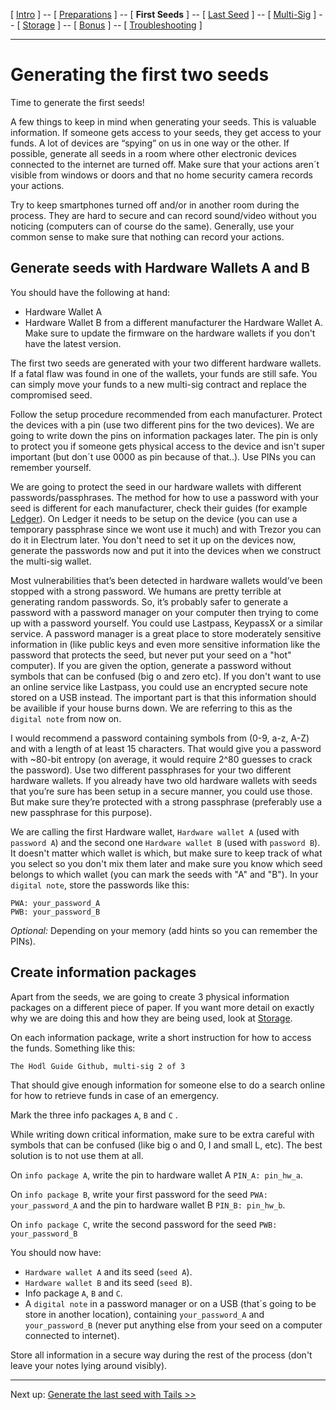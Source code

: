 [ [Intro](README.md) ] -- [ [Preparations](hodl-guide_10_preparations.md) ] -- [ **First Seeds** ] -- [ [Last Seed](hodl-guide_30_last-seed.md) ] -- [ [Multi-Sig](hodl-guide_40_multi-sig.md) ] -- [ [Storage](hodl-guide_50_storage.md
) ] -- [ [Bonus](hodl-guide_60_bonus.md) ] -- [ [Troubleshooting](hodl-guide_70_troubleshooting.md) ]

---

# Generating the first two seeds

Time to generate the first seeds! 

A few things to keep in mind when generating your seeds. This is valuable information. If someone gets access to your seeds, they get access to your funds. A lot of devices are “spying” on us in one way or the other. If possible, generate all seeds in a room where other electronic devices connected to the internet are turned off. Make sure that your actions aren´t visible from windows or doors and that no home security camera records your actions.

Try to keep smartphones turned off and/or in another room during the process. They are hard to secure and can record sound/video without you noticing (computers can of course do the same). Generally, use your common sense to make sure that nothing can record your actions.

## Generate seeds with Hardware Wallets A and B

You should have the following at hand:
* Hardware Wallet A
* Hardware Wallet B from a different manufacturer the Hardware Wallet A.
Make sure to update the firmware on the hardware wallets if you don't have the latest version. 

The first two seeds are generated with your two different hardware wallets. If a fatal flaw was found in one of the wallets, your funds are still safe. You can simply move your funds to a new multi-sig contract and replace the compromised seed. 

Follow the setup procedure recommended from each manufacturer. Protect the devices with a pin (use two different pins for the two devices). We are going to write down the pins on information packages later. The pin is only to protect you if someone gets physical access to the device and isn't super important (but don´t use 0000 as pin because of that..). Use PINs you can remember yourself.

We are going to protect the seed in our hardware wallets with different passwords/passphrases.
The method for how to use a password with your seed is different for each manufacturer, check their guides (for example [Ledger](https://support.ledger.com/hc/en-us/articles/115005214529-Advanced-passphrase-security)). On Ledger it needs to be setup on the device (you can use a temporary passphrase since we wont use it much) and with Trezor you can do it in Electrum later. You don't need to set it up on the devices now, generate the passwords now and put it into the devices when we construct the multi-sig wallet.

Most vulnerabilities that’s been detected in hardware wallets would’ve been stopped with a strong password. We humans are pretty terrible at generating random passwords. So, it’s probably safer to generate a password with a password manager on your computer then trying to come up with a password yourself. You could use Lastpass, KeypassX or a similar service. A password manager is a great place to store moderately sensitive information in (like public keys and even more sensitive information like the password that protects the seed, but never put your seed on a "hot" computer). If you are given the option, generate a password without symbols that can be confused (big o and zero etc). If you don't want to use an online service like Lastpass, you could use an encrypted secure note stored on a USB instead. The important part is that this information should be availible if your house burns down. We are referring to this as the `digital note` from now on.

I would recommend a password containing symbols from (0-9, a-z, A-Z) and with a length of at least 15 characters. That would give you a password with ~80-bit entropy (on average, it would require 2^80 guesses to crack the password). 
Use two different passphrases for your two different hardware wallets. 
If you already have two old hardware wallets with seeds that you’re sure has been setup in a secure manner, you could use those. But make sure they’re protected with a strong passphrase (preferably use a new passphrase for this purpose). 

We are calling the first Hardware wallet, `Hardware wallet A` (used with `password A`) and the second one `Hardware wallet B` (used with `password B`). It doesn't matter which wallet is which, but make sure to keep track of what you select so you don't mix them later and make sure you know which seed belongs to which wallet (you can mark the seeds with "A" and "B"). In your `digital note`, store the passwords like this:
```
PWA: your_password_A
PWB: your_password_B
```
*Optional:* Depending on your memory (add hints so you can remember the PINs).

## Create information packages

Apart from the seeds, we are going to create 3 physical information packages on a different piece of paper. If you want more detail on exactly why we are doing this and how they are being used, look at [Storage](hodl-guide_50_storage.md). 

On each information package, write a short instruction for how to access the funds. Something like this:

`The Hodl Guide Github, multi-sig 2 of 3`

That should give enough information for someone else to do a search online for how to retrieve funds in case of an emergency.

Mark the three info packages `A`, `B` and `C` . 

While writing down critical information, make sure to be extra careful with symbols that can be confused (like big o and 0, I and small L, etc). The best solution is to not use them at all.

On `info package A`, write the pin to hardware wallet A `PIN_A: pin_hw_a`.

On `info package B`, write your first password for the seed `PWA: your_password_A` and the pin to hardware wallet B `PIN_B: pin_hw_b`. 

On `info package C`, write the second password for the seed `PWB: your_password_B`

You should now have:
* `Hardware wallet A` and its seed (`seed A`).
* `Hardware wallet B` and its seed (`seed B`).
* Info package `A`, `B` and `C`.
* A `digital note` in a password manager or on a USB (that´s going to be store in another location), containing `your_password_A` and `your_password_B` (never put anything else from your seed on a computer connected to internet). 

Store all information in a secure way during the rest of the process (don't leave your notes lying around visibly).

---
Next up: [Generate the last seed with Tails >>](hodl-guide_30_last-seed.md)
